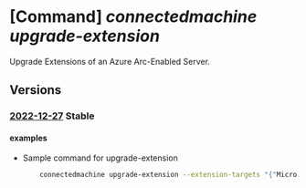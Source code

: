 # [Command] _connectedmachine upgrade-extension_

Upgrade Extensions of an Azure Arc-Enabled Server.

## Versions

### [2022-12-27](/Resources/mgmt-plane/L3N1YnNjcmlwdGlvbnMve30vcmVzb3VyY2Vncm91cHMve30vcHJvdmlkZXJzL21pY3Jvc29mdC5oeWJyaWRjb21wdXRlL21hY2hpbmVzL3t9L3VwZ3JhZGVleHRlbnNpb25z/2022-12-27.xml) **Stable**

<!-- mgmt-plane /subscriptions/{}/resourcegroups/{}/providers/microsoft.hybridcompute/machines/{}/upgradeextensions 2022-12-27 -->

#### examples

- Sample command for upgrade-extension
    ```bash
        connectedmachine upgrade-extension --extension-targets "{"Microsoft.Azure.Monitoring": {"targetVersion":"2.0"}, "Microsoft.Compute.CustomScriptExtension":{"targetVersion":"1.10"}}" --machine-name myMachine --resource-group myResourceGroup
    ```
